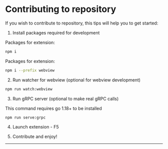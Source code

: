 # Contributing to repository

If you wish to contribute to repository, this tips will help you to get started:

1. Install packages required for development

Packages for extension:

```sh
npm i
```

Packages for extension:

```sh
npm i --prefix webview
```

2. Run watcher for webview (optional for webview development)

```sh
npm run watch:webview
```

3. Run gRPC server (optional to make real gRPC calls)

This command requires go 1.18+ to be installed

```sh
npm run serve:grpc
```

4. Launch extension - F5

5. Contribute and enjoy!

---
